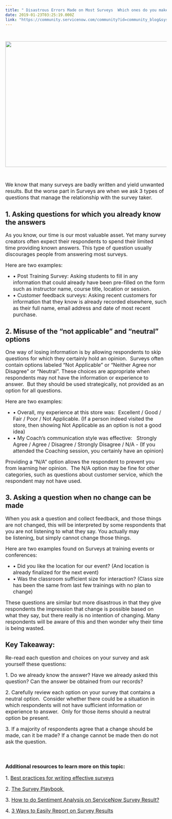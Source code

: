 ```yaml
---
title: " Disastrous Errors Made on Most Surveys  Which ones do you make"
date: 2019-01-23T03:25:19.000Z
link: "https://community.servicenow.com/community?id=community_blog&sys_id=c215e8abdbcbe340afc902d5ca961947"
---
```

<p class="p1"> </p>
<p class="p2"><span class="s2"><img style="max-width: 100%; max-height: 480px;" src="f0b2686fdb8be340afc902d5ca9619f0.iix" width="749" height="392" /></span></p>
<p class="p2"> </p>
<p class="p1"><span style="font-size: 12pt;">We know that many surveys are badly written and yield unwanted results. But the worse part in Surveys are when we ask 3 types of questions that manage the relationship with the survey taker.</span></p>
<h2 class="p2">1. Asking questions for which you already know the answers</h2>
<p class="p1"><span style="font-size: 12pt;">As you know, our time is our most valuable asset. Yet many survey creators often expect their respondents to spend their limited time providing known answers. This type of question usually discourages people from answering most surveys.</span></p>
<p class="p1"><span style="font-size: 12pt;">Here are two examples:</span></p>
<ul class="ul1"><li class="li1"><span style="font-size: 12pt;"><span class="s1">• </span>Post Training Survey: Asking students to fill in any information that could already have been pre-filled on the form such as instructor name, course title, location or session.</span></li><li class="li1"><span style="font-size: 12pt;"><span class="s1">• </span>Customer feedback surveys: Asking recent customers for information that they know is already recorded elsewhere, such as their full name, email address and date of most recent purchase.</span></li></ul>
<h2 class="p2">2. Misuse of the “not applicable” and “neutral” options</h2>
<p class="p1"><span style="font-size: 12pt;">One way of losing information is by allowing respondents to skip questions for which they certainly hold an opinion.  Surveys often contain options labeled “Not Applicable” or “Neither Agree nor Disagree” or “Neutral”. These choices are appropriate when respondents may not have the information or experience to answer.  But they should be used strategically, not provided as an option for all questions.</span></p>
<p class="p1"><span style="font-size: 12pt;">Here are two examples:</span></p>
<ul class="ul1"><li class="li1"><span style="font-size: 12pt;"><span class="s1">• </span>Overall, my experience at this store was:  Excellent / Good / Fair / Poor / Not Applicable. (If a person indeed visited the store, then showing Not Applicable as an option is not a good idea)</span></li><li class="li1"><span style="font-size: 12pt;"><span class="s1">• </span>My Coach’s communication style was effective:   Strongly Agree / Agree / Disagree / Strongly Disagree / N/A - (If you attended the Coaching session, you certainly have an opinion)</span></li></ul>
<p class="p1"><span style="font-size: 12pt;">Providing a “N/A” option allows the respondent to prevent you from learning her opinion.  The N/A option may be fine for other categories, such as questions about customer service, which the respondent may not have used.</span></p>
<h2 class="p1"><span class="s1">3. Asking a question when no change can be made</span></h2>
<p class="p1"><span style="font-size: 12pt;">When you ask a question and collect feedback, and those things are not changed, this will be interpreted by some respondents that you are not listening to what they say. You actually may be listening, but simply cannot change those things. </span></p>
<p class="p1"><span style="font-size: 12pt;">Here are two examples found on Surveys at training events or conferences:</span></p>
<ul class="ul1"><li class="li1"><span style="font-size: 12pt;"><span class="s1">• </span>Did you like the location for our event? (And location is already finalized for the next event)</span></li><li class="li1"><span style="font-size: 12pt;"><span class="s1">• </span>Was the classroom sufficient size for interaction? (Class size has been the same from last few trainings with no plan to change)</span></li></ul>
<p class="p1"><span style="font-size: 12pt;">These questions are similar but more disastrous in that they give respondents the impression that change is possible based on what they say, but there really is no intention of changing. Many respondents will be aware of this and then wonder why their time is being wasted.</span></p>
<h2 class="p2">Key Takeaway:</h2>
<p class="p1"><span style="font-size: 12pt;">Re-read each question and choices on your survey and ask yourself these questions:</span></p>
<p class="p1"><span style="font-size: 12pt;">1. Do we already know the answer? Have we already asked this question? Can the answer be obtained from our records?</span></p>
<p class="p1"><span style="font-size: 12pt;">2. Carefully review each option on your survey that contains a neutral option.  Consider whether there could be a situation in which respondents will not have sufficient information or experience to answer.  Only for those items should a neutral option be present.</span></p>
<p class="p1"><span style="font-size: 12pt;">3. If a majority of respondents agree that a change should be made, can it be made? If a change cannot be made then do not ask the question.</span></p>
<p class="p1"><span style="font-size: 12pt;"> </span></p>
<h3 class="p1"><strong><span style="font-size: 12pt;">Additional resources to learn more on this topic:</span></strong></h3>
<p class="p1"><span style="font-size: 12pt;">1. <a class="ng-binding" href="community?id&#61;community_blog&amp;sys_id&#61;7c333553db926b00d6a102d5ca9619d6" rel="nofollow">Best practices for writing effective surveys</a></span></p>
<p class="p1"><span style="font-size: 12pt;">2. <a href="https://www.amazon.com/Survey-Playbook-create-perfect-survey/dp/1499202164/ref&#61;sr_1_1?ie&#61;UTF8&amp;qid&#61;1548538113&amp;sr&#61;8-1&amp;keywords&#61;survey&#43;playbook" rel="nofollow">The Survey Playbook </a></span></p>
<p class="p1"><span style="font-size: 12pt;">3. <a href="community?id&#61;community_blog&amp;sys_id&#61;54076775db7da700afc902d5ca96196c" rel="nofollow">How to do Sentiment Analysis on ServiceNow Survey Result?</a></span></p>
<p class="p1"><span style="font-size: 12pt;">4. <a href="community?id&#61;community_blog&amp;sys_id&#61;ee1e626ddbd0dbc01dcaf3231f961923" rel="nofollow">3 Ways to Easily Report on Survey Results</a></span></p>
<p class="p3"><span class="s2"> </span></p>
<p class="p2"> </p>